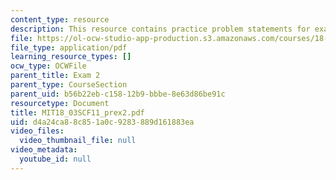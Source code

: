 ```yaml
---
content_type: resource
description: This resource contains practice problem statements for exam 2.
file: https://ol-ocw-studio-app-production.s3.amazonaws.com/courses/18-03sc-differential-equations-fall-2011/d4a24ca88c851a0c9283889d161883ea_MIT18_03SCF11_prex2.pdf
file_type: application/pdf
learning_resource_types: []
ocw_type: OCWFile
parent_title: Exam 2
parent_type: CourseSection
parent_uid: b56b22eb-c158-12b9-bbbe-8e63d86be91c
resourcetype: Document
title: MIT18_03SCF11_prex2.pdf
uid: d4a24ca8-8c85-1a0c-9283-889d161883ea
video_files:
  video_thumbnail_file: null
video_metadata:
  youtube_id: null
---
```

